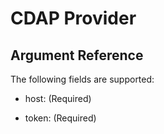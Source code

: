 # CDAP Provider

## Argument Reference

The following fields are supported:

* host:
  (Required)
  

* token:
  (Required)
  

